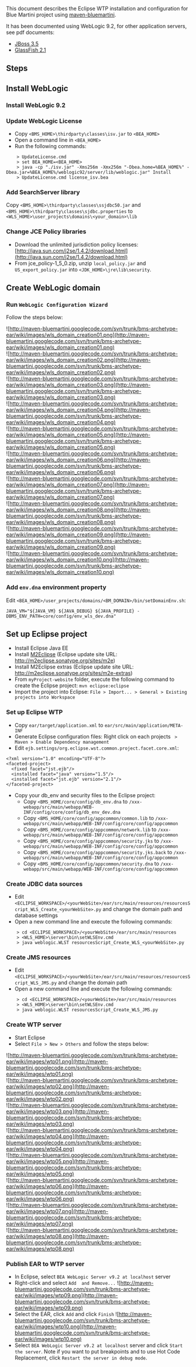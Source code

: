 This document describes the Eclipse WTP installation and configuration for Blue Martini project using [maven-bluemartini](http://code.google.com/p/maven-bluemartini).

It has been documented using WebLogic 9.2, for other application servers, see pdf documents:
  * [JBoss 3.5](http://maven-bluemartini.googlecode.com/files/BM10-JBoss5.0-Eclipse3.5-WTP%20Installation%20Guide.pdf)
  * [GlassFish 2.1](http://maven-bluemartini.googlecode.com/files/BM95-GlassFish2.1-Eclipse3.4-WTP%20Installation%20Guide.pdf)

## Steps ##



## Install WebLogic ##

### Install WebLogic 9.2 ###

### Update WebLogic License ###
  * Copy `<BMS_HOME>\thirdparty\classes\isv.jar` to `<BEA_HOME>`
  * Open a command line in `<BEA_HOME>`
  * Run the following commands:
```
    > UpdateLicense.cmd 
    > set BEA_HOME=<BEA_HOME>
    > java -cp "./isv.jar" -Xms256m -Xmx256m "-Dbea.home=%BEA_HOME%" -Dbea.jar=%BEA_HOME%/weblogic92/server/lib/weblogic.jar" Install
    > UpdateLicense.cmd license_isv.bea
```

### Add SearchServer library ###

Copy `<BMS_HOME>\thirdparty\classes\ssjdbc50.jar` and `<BMS_HOME>\thirdparty\classes\sjdbc.properties` to `<WLS_HOME>\user_projects\domains\<your_domain>\lib`

### Change JCE Policy libraries ###

  * Download the unlimited jurisdiction policy licenses:[http://java.sun.com/j2se/1.4.2/download.html](http://java.sun.com/j2se/1.4.2/download.html)
  * From jce\_policy-1\_5\_0.zip, unzip `local_policy.jar` and `US_export_policy.jar` into `<JDK_HOME>\jre\lib\security`.

## Create WebLogic domain ##

### Run `WebLogic Configuration Wizard` ###

Follow the steps below:

![http://maven-bluemartini.googlecode.com/svn/trunk/bms-archetype-ear/wiki/images/wls_domain_creation01.png](http://maven-bluemartini.googlecode.com/svn/trunk/bms-archetype-ear/wiki/images/wls_domain_creation01.png)<br />
![http://maven-bluemartini.googlecode.com/svn/trunk/bms-archetype-ear/wiki/images/wls_domain_creation02.png](http://maven-bluemartini.googlecode.com/svn/trunk/bms-archetype-ear/wiki/images/wls_domain_creation02.png)<br />
![http://maven-bluemartini.googlecode.com/svn/trunk/bms-archetype-ear/wiki/images/wls_domain_creation03.png](http://maven-bluemartini.googlecode.com/svn/trunk/bms-archetype-ear/wiki/images/wls_domain_creation03.png)<br />
![http://maven-bluemartini.googlecode.com/svn/trunk/bms-archetype-ear/wiki/images/wls_domain_creation04.png](http://maven-bluemartini.googlecode.com/svn/trunk/bms-archetype-ear/wiki/images/wls_domain_creation04.png)<br />
![http://maven-bluemartini.googlecode.com/svn/trunk/bms-archetype-ear/wiki/images/wls_domain_creation05.png](http://maven-bluemartini.googlecode.com/svn/trunk/bms-archetype-ear/wiki/images/wls_domain_creation05.png)<br />
![http://maven-bluemartini.googlecode.com/svn/trunk/bms-archetype-ear/wiki/images/wls_domain_creation06.png](http://maven-bluemartini.googlecode.com/svn/trunk/bms-archetype-ear/wiki/images/wls_domain_creation06.png)<br />
![http://maven-bluemartini.googlecode.com/svn/trunk/bms-archetype-ear/wiki/images/wls_domain_creation07.png](http://maven-bluemartini.googlecode.com/svn/trunk/bms-archetype-ear/wiki/images/wls_domain_creation07.png)<br />
![http://maven-bluemartini.googlecode.com/svn/trunk/bms-archetype-ear/wiki/images/wls_domain_creation08.png](http://maven-bluemartini.googlecode.com/svn/trunk/bms-archetype-ear/wiki/images/wls_domain_creation08.png)<br />
![http://maven-bluemartini.googlecode.com/svn/trunk/bms-archetype-ear/wiki/images/wls_domain_creation09.png](http://maven-bluemartini.googlecode.com/svn/trunk/bms-archetype-ear/wiki/images/wls_domain_creation09.png)<br />
![http://maven-bluemartini.googlecode.com/svn/trunk/bms-archetype-ear/wiki/images/wls_domain_creation10.png](http://maven-bluemartini.googlecode.com/svn/trunk/bms-archetype-ear/wiki/images/wls_domain_creation10.png)<br />

### Add `env.dna` environment property ###

Edit `<BEA_HOME>/user_projects/domains/<BM_DOMAIN>/bin/setDomainEnv.sh`:
```
JAVA_VM="${JAVA_VM} ${JAVA_DEBUG} ${JAVA_PROFILE} -DBMS_ENV_PATH=core/config/env_wls_dev.dna"
```

## Set up Eclipse project ##

  * Install Eclipse Java EE
  * Install [M2Eclipse](http://m2eclipse.sonatype.org) (Eclipse update site URL: http://m2eclipse.sonatype.org/sites/m2e)
  * Install M2Eclipse extras (Eclipse update site URL: http://m2eclipse.sonatype.org/sites/m2e-extras)
  * From `myProject-website` folder, execute the following command to create the Eclipse project: `mvn eclipse:eclipse`
  * Import the project into Eclipse: `File > Import... > General > Existing projects into Workspace`

### Set up Eclipse WTP ###

  * Copy `ear/target/application.xml` to `ear/src/main/application/META-INF`
  * Generate Eclipse configuration files: Right click on each projects ` > Maven > Enable Dependency management`
  * Edit `ejb.settings/org.eclipse.wst.common.project.facet.core.xml`:
```
<?xml version="1.0" encoding="UTF-8"?>
<faceted-project>
  <fixed facet="jst.ejb"/>
  <installed facet="java" version="1.5"/>
  <installed facet="jst.ejb" version="2.1"/>
</faceted-project>
```
  * Copy your db\_env and security files to the Eclipse project:
    * Copy `<BMS_HOME/core/config/db_env.dna` to `/xxx-webapp/src/main/webapp/WEB-INF/config/core/config/db_env_dev.dna`
    * Copy `<BMS_HOME/core/config/appcommon/common.lib` to `/xxx-webapp/src/main/webapp/WEB-INF/config/core/config/appcommon`
    * Copy `<BMS_HOME/core/config/appcommon/network.lib` to `/xxx-webapp/src/main/webapp/WEB-INF/config/core/config/appcommon`
    * Copy `<BMS_HOME/core/config/appcommon/security.jks` to `/xxx-webapp/src/main/webapp/WEB-INF/config/core/config/appcommon`
    * Copy `<BMS_HOME/core/config/appcommon/security.jks.back` to `/xxx-webapp/src/main/webapp/WEB-INF/config/core/config/appcommon`
    * Copy `<BMS_HOME/core/config/appcommon/security.dna` to `/xxx-webapp/src/main/webapp/WEB-INF/config/core/config/appcommon`

### Create JDBC data sources ###

  * Edit `<ECLIPSE_WORKSPACE>/<yourWebSite>/ear/src/main/resources/resourcesScript_WLS_Create_<yourWebSite>.py` and change the domain path and database settings
  * Open a new command line and execute the following commands:
```
    > cd <ECLIPSE_WORKSPACE>/<yourWebSite>/ear/src/main/resources
    > <WLS_HOME>\server\bin\setWLSEnv.cmd
    > java weblogic.WLST resourcesScript_Create_WLS_<yourWebSite>.py
```

### Create JMS resources ###
  * Edit `<ECLIPSE_WORKSPACE>/<yourWebSite>/ear/src/main/resources/resourcesScript_WLS_JMS.py` and change the domain path
  * Open a new command line and execute the following commands:
```
    > cd <ECLIPSE_WORKSPACE>/<yourWebSite>/ear/src/main/resources
    > <WLS_HOME>\server\bin\setWLSEnv.cmd
    > java weblogic.WLST resourcesScript_Create_WLS_JMS.py
```

### Create WTP server ###

  * Start Eclipse
  * Select `File > New > Others` and follow the steps below:

![http://maven-bluemartini.googlecode.com/svn/trunk/bms-archetype-ear/wiki/images/wtp01.png](http://maven-bluemartini.googlecode.com/svn/trunk/bms-archetype-ear/wiki/images/wtp01.png)<br />
![http://maven-bluemartini.googlecode.com/svn/trunk/bms-archetype-ear/wiki/images/wtp02.png](http://maven-bluemartini.googlecode.com/svn/trunk/bms-archetype-ear/wiki/images/wtp02.png)<br />
![http://maven-bluemartini.googlecode.com/svn/trunk/bms-archetype-ear/wiki/images/wtp03.png](http://maven-bluemartini.googlecode.com/svn/trunk/bms-archetype-ear/wiki/images/wtp03.png)<br />
![http://maven-bluemartini.googlecode.com/svn/trunk/bms-archetype-ear/wiki/images/wtp04.png](http://maven-bluemartini.googlecode.com/svn/trunk/bms-archetype-ear/wiki/images/wtp04.png)<br />
![http://maven-bluemartini.googlecode.com/svn/trunk/bms-archetype-ear/wiki/images/wtp05.png](http://maven-bluemartini.googlecode.com/svn/trunk/bms-archetype-ear/wiki/images/wtp05.png)<br />
![http://maven-bluemartini.googlecode.com/svn/trunk/bms-archetype-ear/wiki/images/wtp06.png](http://maven-bluemartini.googlecode.com/svn/trunk/bms-archetype-ear/wiki/images/wtp06.png)<br />
![http://maven-bluemartini.googlecode.com/svn/trunk/bms-archetype-ear/wiki/images/wtp07.png](http://maven-bluemartini.googlecode.com/svn/trunk/bms-archetype-ear/wiki/images/wtp07.png)<br />
![http://maven-bluemartini.googlecode.com/svn/trunk/bms-archetype-ear/wiki/images/wtp08.png](http://maven-bluemartini.googlecode.com/svn/trunk/bms-archetype-ear/wiki/images/wtp08.png)<br />


### Publish EAR to WTP server ###

  * In Eclipse, select `BEA WebLogic Server v9.2 at localhost` server
  * Right-click and select `Add  and Remove...`
![http://maven-bluemartini.googlecode.com/svn/trunk/bms-archetype-ear/wiki/images/wtp09.png](http://maven-bluemartini.googlecode.com/svn/trunk/bms-archetype-ear/wiki/images/wtp09.png)
  * Select the EAR, click `Add` and click `Finish`
![http://maven-bluemartini.googlecode.com/svn/trunk/bms-archetype-ear/wiki/images/wtp10.png](http://maven-bluemartini.googlecode.com/svn/trunk/bms-archetype-ear/wiki/images/wtp10.png)
  * Select `BEA WebLogic Server v9.2 at localhost` server and click `Start the server`.
Note if you want to put breakpoints and to use Hot Code Replacement, click `Restart the server in debug mode`.